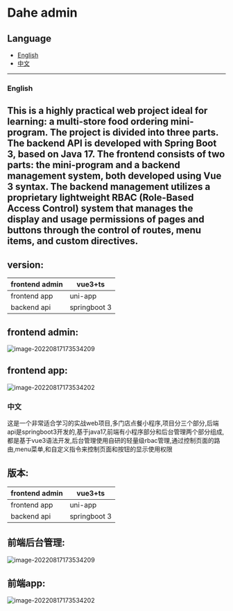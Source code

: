 # Dahe admin
## Language

- [English](#english)
- [中文](#中文)

---

### English


This is a highly practical web project ideal for learning: a multi-store food ordering mini-program. The project is divided into three parts. The backend API is developed with Spring Boot 3, based on Java 17. The frontend consists of two parts: the mini-program and a backend management system, both developed using Vue 3 syntax. The backend management utilizes a proprietary lightweight RBAC (Role-Based Access Control) system that manages the display and usage permissions of pages and buttons through the control of routes, menu items, and custom directives.
---

## version:

| frontend admin | vue3+ts      |
| -------------- | ------------ |
| frontend app   | uni-app      |
| backend api    | springboot 3 |

## frontend admin:
![image-20220817173534209](https://document-1255680412.cos.ap-guangzhou.myqcloud.com/%E9%A1%B9%E7%9B%AE%E9%A2%84%E8%A7%88.gif)

## frontend app:
![image-20220817173534202](https://document-1255680412.cos.ap-guangzhou.myqcloud.com/food/%E5%B0%8F%E7%A8%8B%E5%BA%8F%E9%A2%84%E8%A7%88.jpg)



### 中文

这是一个非常适合学习的实战web项目,多门店点餐小程序,项目分三个部分,后端api是springboot3开发的,基于java17,前端有小程序部分和后台管理两个部分组成,都是基于vue3语法开发,后台管理使用自研的轻量级rbac管理,通过控制页面的路由,menu菜单,和自定义指令来控制页面和按钮的显示使用权限

## 版本:

| frontend admin | vue3+ts      |
| -------------- | ------------ |
| frontend app   | uni-app      |
| backend api    | springboot 3 |

## 前端后台管理:
![image-20220817173534209](https://document-1255680412.cos.ap-guangzhou.myqcloud.com/%E9%A1%B9%E7%9B%AE%E9%A2%84%E8%A7%88.gif)

## 前端app:
![image-20220817173534202](https://document-1255680412.cos.ap-guangzhou.myqcloud.com/food/%E5%B0%8F%E7%A8%8B%E5%BA%8F%E9%A2%84%E8%A7%88.jpg)



